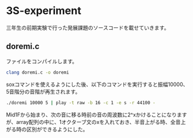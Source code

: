 # 3S-experiment
三年生の前期実験で行った発展課題のソースコードを載せていきます。  
## doremi.c  
ファイルをコンパイルします。  
```bash  
clang doremi.c -o doremi  
```  
soxコマンドを使えるようにした後、以下のコマンドを実行すると振幅10000、5音階分の音階が再生されます。  
```bash
./doremi 10000 5 | play -t raw -b 16 -c 1 -e s -r 44100 -
```  
Mid1Fから始まり、次の音に移る時前の音の周波数に2^xかけることになりますが、array配列の中に、1オクターブ文のxを入れておき、半音上がる時、全音上がる時の区別ができるようにした。  
